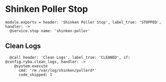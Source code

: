 
# Shinken Poller Stop

    module.exports = header: 'Shinken Poller Stop', label_true: 'STOPPED', handler: ->
      @service.stop name: 'shinken-poller'

## Clean Logs

      @call header: 'Clean Logs', label_true: 'CLEANED', if: @config.ryba.clean_logs, handler: ->
        @system.execute
          cmd: 'rm /var/log/shinken/pollerd*'
          code_skipped: 1
